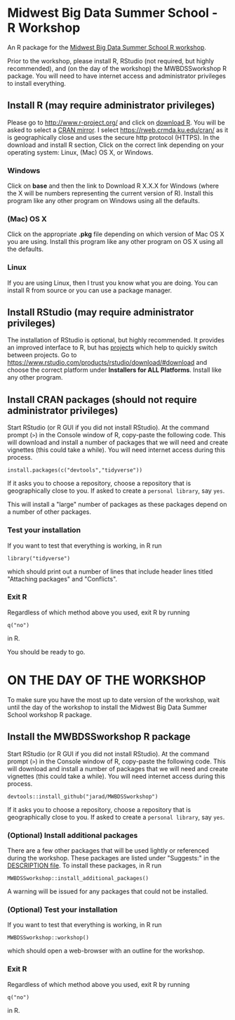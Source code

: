 Midwest Big Data Summer School - R Workshop
============

An R package for the [Midwest Big Data Summer School R workshop](http://mbds.cs.iastate.edu/2019/).

Prior to the workshop, please install R, 
RStudio (not required, but highly recommended), 
and (on the day of the workshop) the MWBDSSworkshop R package. 
You will need to have internet access and administrator privileges to install everything.

## Install R (may require administrator privileges)

Please go to <http://www.r-project.org/> and click on [download R](http://cran.r-project.org/mirrors.html). You will be asked to select a [CRAN mirror](http://cran.r-project.org/mirrors.html). I select <https://rweb.crmda.ku.edu/cran/> as it is geographically close and uses the secure http protocol (HTTPS). In the download and install R section, Click on the correct link depending on your operating system: Linux, (Mac) OS X, or Windows. 

### Windows

Click on **base** and then the link to Download R X.X.X for Windows (where the X will be numbers representing the current version of R). Install this program like any other program on Windows using all the defaults.

### (Mac) OS X

Click on the appropriate **.pkg** file depending on which version of Mac OS X you are using. Install this program like any other program on OS X using all the defaults. 

### Linux

If you are using Linux, then I trust you know what you are doing. You can install R from source or you can use a package manager. 

## Install RStudio (may require administrator privileges)

The installation of RStudio is optional, but highly recommended. 
It provides an improved interface to R, but has [projects](https://support.rstudio.com/hc/en-us/articles/200526207-Using-Projects) which help to quickly switch between projects. 
Go to <https://www.rstudio.com/products/rstudio/download/#download> and choose the correct platform under **Installers for ALL Platforms**. 
Install like any other program. 


## Install CRAN packages (should not require administrator privileges)

Start RStudio (or R GUI if you did not install RStudio). 
At the command prompt (`>`) in the Console window of R, copy-paste the following code. This will download and install a number of packages that we will need and create vignettes (this could take a while). 
You will need internet access during this process.

    install.packages(c("devtools","tidyverse"))

If it asks you to choose a repository, 
choose a repository that is geographically close to you.
If asked to create a `personal library`, say `yes`. 

This will install a "large" number of packages as these packages depend on a 
number of other packages. 

### Test your installation

If you want to test that everything is working, in R run 

    library("tidyverse")

which should print out a number of lines that include header lines titled 
"Attaching packages" and "Conflicts".

### Exit R

Regardless of which method above you used, exit R by running

    q("no")

in R.

You should be ready to go. 


# ON THE DAY OF THE WORKSHOP

To make sure you have the most up to date version of the workshop, 
wait until the day of the workshop to install the Midwest Big Data Summer 
School workshop R package.

## Install the MWBDSSworkshop R package

Start RStudio (or R GUI if you did not install RStudio). 
At the command prompt (`>`) in the Console window of R, copy-paste the following code. This will download and install a number of packages that we will need and create vignettes (this could take a while). 
You will need internet access during this process.

    devtools::install_github("jarad/MWBDSSworkshop")

If it asks you to choose a repository, 
choose a repository that is geographically close to you.
If asked to create a `personal library`, say `yes`. 


### (Optional) Install additional packages

There are a few other packages that will be used lightly or referenced during
the workshop. 
These packages are listed under "Suggests:" in the 
[DESCRIPTION file](https://github.com/jarad/MWBDSSworkshop/blob/master/DESCRIPTION).
To install these packages, in R run

    MWBDSSworkshop::install_additional_packages()
    
A warning will be issued for any packages that could not be installed.


### (Optional) Test your installation

If you want to test that everything is working, in R run 

    MWBDSSworkshop::workshop()

which should open a web-browser with an outline for the workshop. 



### Exit R

Regardless of which method above you used, exit R by running

    q("no")

in R.


